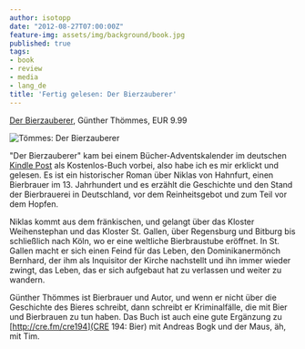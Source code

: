 ```yaml
---
author: isotopp
date: "2012-08-27T07:00:00Z"
feature-img: assets/img/background/book.jpg
published: true
tags:
- book
- review
- media
- lang_de
title: 'Fertig gelesen: Der Bierzauberer'
---
```

[Der Bierzauberer](http://www.amazon.de/Der-Bierzauberer-Historischer-Roman-ebook/dp/B004U5P7UY),
Günther Thömmes, EUR 9.99

![Tömmes: Der Bierzauberer](/uploads/bierzauberer.png)

"Der Bierzauberer" kam bei einem Bücher-Adventskalender im deutschen 
[Kindle Post](http://www.kindlepost.de/)
als Kostenlos-Buch vorbei, also habe ich es mir erklickt und gelesen.  Es
ist ein historischer Roman über Niklas von Hahnfurt, einen Bierbrauer im 13. 
Jahrhundert und es erzählt die Geschichte und den Stand der Bierbrauerei in
Deutschland, vor dem Reinheitsgebot und zum Teil vor dem Hopfen.

Niklas kommt aus dem fränkischen, und gelangt über das Kloster Weihenstephan
und das Kloster St.  Gallen, über Regensburg und Bitburg bis schließlich
nach Köln, wo er eine weltliche Bierbraustube eröffnet.  In St.  Gallen
macht er sich einen Feind für das Leben, den Dominikanermönch Bernhard, der
ihm als Inquisitor der Kirche nachstellt und ihn immer wieder zwingt, das
Leben, das er sich aufgebaut hat zu verlassen und weiter zu wandern.

Günther Thömmes ist Bierbrauer und Autor, und wenn er nicht über die
Geschichte des Bieres schreibt, dann schreibt er Kriminalfälle, die mit Bier
und Bierbrauen zu tun haben.  Das Buch ist auch eine gute Ergänzung zu 
[http://cre.fm/cre194](CRE 194: Bier) mit Andreas Bogk und der Maus,
äh, mit Tim.

